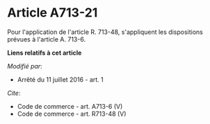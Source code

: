 # Article A713-21

Pour l'application de l'article R. 713-48, s'appliquent les dispositions prévues à l'article A. 713-6.

**Liens relatifs à cet article**

_Modifié par_:

  - Arrêté du 11 juillet 2016 - art. 1

_Cite_:

  - Code de commerce - art. A713-6 (V)
  - Code de commerce - art. R713-48 (V)
